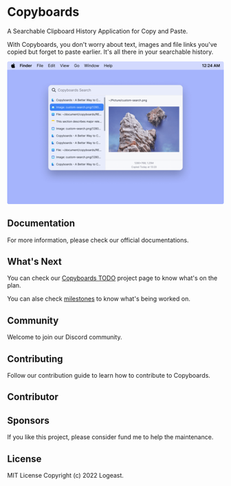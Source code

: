 # Copyboards

A Searchable Clipboard History Application for Copy and Paste.

With Copyboards, you don't worry about text, images and file links you've copied but forget to paste earlier. It's all there in your searchable history.

![Copyboards Sample](./static/CopyboardsSample.png)

## Documentation

For more information, please check our official documentations.

## What's Next

You can check our [Copyboards TODO](https://github.com/users/logeast/projects/3/views/1) project page to know what's on the plan.

You can alse check [milestones](https://github.com/logeast/copyboards/milestones) to know what's being worked on.

## Community

Welcome to join our Discord community.

## Contributing

Follow our contribution guide to learn how to contribute to Copyboards.

## Contributor

## Sponsors

If you like this project, please consider fund me to help the maintenance.

## License

MIT License Copyright (c) 2022 Logeast.

